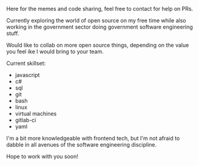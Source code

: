 Here for the memes and code sharing, feel free to contact for help on PRs.

Currently exploring the world of open source on my free time while also working in the government sector doing government software engineering stuff.

Would like to collab on more open source things, depending on the value you feel ike I would bring to your team.

Current skillset:
- javascript
- c#
- sql
- git
- bash
- linux
- virtual machines
- gitlab-ci
- yaml

I'm a bit more knowledgeable with frontend tech, but I'm not afraid to dabble in all avenues of the software engineering discipline.

Hope to work with you soon!
